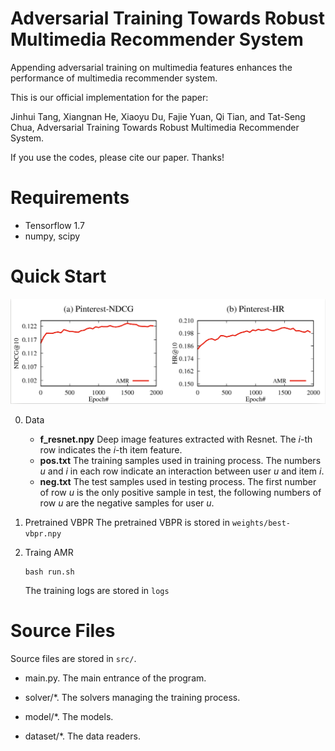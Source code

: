 # Adversarial Training Towards Robust Multimedia Recommender System

Appending adversarial training on multimedia features enhances the performance of multimedia recommender system.

This is our official implementation for the paper:

Jinhui Tang, Xiangnan He, Xiaoyu Du, Fajie Yuan, Qi Tian, and Tat-Seng Chua, Adversarial Training Towards Robust Multimedia Recommender System.

If you use the codes, please cite our paper. Thanks!

# Requirements

- Tensorflow 1.7
- numpy, scipy

# Quick Start

![figure.png](./training.png)

0. Data
   - **f_resnet.npy** Deep image features extracted with Resnet. The $i$-th row indicates the $i$-th item feature.
   - **pos.txt** The training samples used in training process. The numbers $u$ and $i$ in each row indicate an interaction between user $u$ and item $i$.
   - **neg.txt** The test samples used in testing process. The first number of row $u$ is the only positive sample in test, the following numbers of row $u$ are the negative samples for user $u$.


1. Pretrained VBPR
   The pretrained VBPR is stored in `weights/best-vbpr.npy`

2. Traing AMR
   ```
   bash run.sh
   ```
   The training logs are stored in `logs`


# Source Files
  Source files are stored in `src/`.
  
- main.py. The main entrance of the program.

- solver/*. The solvers managing the training process.

- model/*. The models.

- dataset/*. The data readers.
